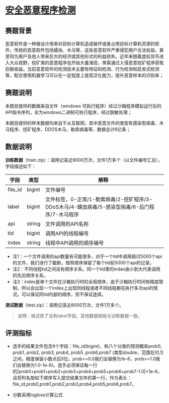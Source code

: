 # [安全恶意程序检测](https://tianchi.aliyun.com/competition/entrance/231694/introduction)

## 赛题背景
恶意软件是一种被设计用来对目标计算机造成破坏或者占用目标计算机资源的软件，传统的恶意软件包括蠕虫、木马等，这些恶意软件严重侵犯用户合法权益，甚至将为用户及他人带来巨大的经济或其他形式的利益损失。近年来随着虚拟货币进入大众视野，挖矿类的恶意程序也开始大量涌现，黑客通过入侵恶意挖矿程序获取巨额收益。当前恶意软件的检测技术主要有特征码检测、行为检测和启发式检测等，配合使用机器学习可以在一定程度上提高泛化能力，提升恶意样本的识别率；

## 赛题说明
本题目提供的数据来自文件（windows 可执行程序）经过沙箱程序模拟运行后的API指令序列，全为windows二进制可执行程序，经过脱敏处理；

本题目提供的样本数据均来自于从互联网，其中恶意文件的类型有感染型病毒、木马程序、挖矿程序、DDOS木马、勒索病毒等，数据总计6亿条；

## 数据说明
**训练数据**（train.zip）：调用记录近9000万次，文件1万多个（以文件编号汇总），字段描述如下：

字段 | 类型 | 解释
-|-|-
file_id | bigint | 文件编号
label | bigint | 文件标签，0-正常/1-勒索病毒/2-挖矿程序/3-DDoS木马/4-蠕虫病毒/5-感染型病毒/6-后门程序/7-木马程序
api | string | 文件调用的API名称
tid | bigint | 调用API的线程编号
index | string | 线程中API调用的顺序编号

- 注1：一个文件调用的api数量有可能很多，对于一个tid中调用超过5000个api的文件，我们进行了截断，按照顺序保留了每个tid前5000个api的记录。
- 注2：不同线程tid之间没有顺序关系，同一个tid里的index由小到大代表调用的先后顺序关系。
- 注3：index是单个文件在沙箱执行时的全局顺序，由于沙箱执行时间有精度限制，所以会出现一个index上出现同线程或者不同线程都在执行多次api的情况，可以保证同tid内部的顺序，但不保证连续。
 
**测试数据**（test.zip）：调用记录近8000万次，文件1万多个。
> 说明：格式除了没有label字段，其他数据规格与训练数据一致。

## 评测指标
- 选手的结果文件包含9个字段：file_id(bigint)、和八个分类的预测概率prob0, prob1, prob2, prob3, prob4, prob5 ,prob6,prob7 (类型double，范围在[0,1]之间，精度保留小数点后5位，prob<=0.0我们会替换为1e-6，prob>=1.0我们会替换为1.0-1e-6)。选手必须保证每一行的|prob0+prob1+prob2+prob3+prob4+prob5+prob6+prob7-1.0|<1e-6，且将列名按如下顺序写入提交结果文件的第一行，作为表头：file_id,prob0,prob1,prob2,prob3,prob4,prob5,prob6,prob7。

- 分数采用logloss计算公式
